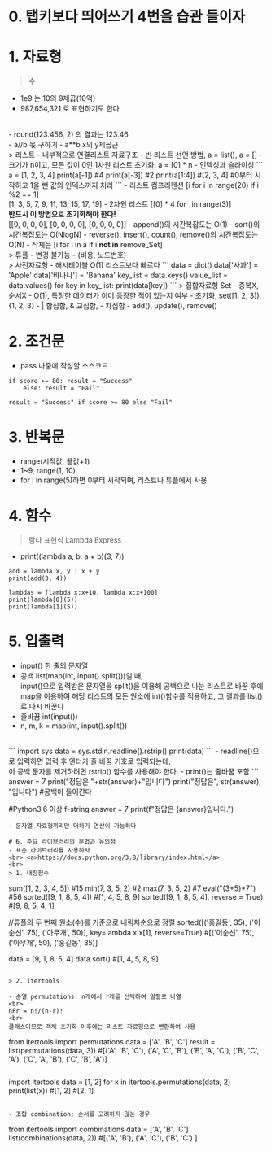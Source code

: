 # 0. 탭키보다 띄어쓰기 4번을 습관 들이자

# 1. 자료형
> 수
- 1e9 는 10의 9제곱(10억)
- 987,654,321 로 표현하기도 한다
<br>
- round(123.456, 2) 의 결과는 123.46
<br>
- a//b 몫 구하기
- a**b x의 y제곱근
<br>
> 리스트
- 내부적으로 연결리스트 자료구조
- 빈 리스트 선언 방법, a = list(), a = []
- 크기가 n이고, 모든 값이 0인 1차원 리스트 초기화, a = [0] * n
- 인덱싱과 슬라이싱
```
a = [1, 2, 3, 4]
print(a[-1])    #4
print(a[-3])    #2
print(a[1:4])   #[2, 3, 4]
                #0부터 시작하고 1을 뺀 값의 인덱스까지 처리
```
- 리스트 컴프리헨션 [i for i in range(20) if i %2 == 1]
<br>[1, 3, 5, 7, 9, 11, 13, 15, 17, 19]
- 2차원 리스트 [[0] * 4 for _in range(3)] 
<br><b>반드시 이 방법으로 초기화해야 한다!</b>
<br>[[0, 0, 0, 0], [0, 0, 0, 0], [0, 0, 0, 0]]
- append()의 시간복잡도는 O(1)
- sort()의 시간복잡도는 O(NlogN)
- reverse(), insert(), count(), remove()의 시간복잡도는 O(N)
- 삭제는 [i  for i in a  if i <b>not in</b> remove_Set] 
<br>
> 튜플
- 변경 불가능
- (비용, 노드번호)
<br>
> 사전자료형
- 해시테이블 O(1) 리스트보다 빠르다
```
data = dict()
data['사과'] = 'Apple'
data['바나나'] = 'Banana'
key_list = data.keys()
value_list = data.values()
for key in key_list:
    print(data[key])
```
> 집합자료형 Set
- 중복X, 순서X
- O(1), 특정한 데이터가 이미 등장한 적이 있는지 여부
- 초기화, set([1, 2, 3]), {1, 2, 3}
- | 합집합, & 교집합, - 차집합
- add(), update(), remove()

# 2. 조건문
- pass 나중에 작성할 소스코드
```
if score >= 80: result = "Success"
    else: result = "Fail"
```
```
result = "Success" if score >= 80 else "Fail"
```

# 3. 반복문
- range(시작값, 끝값+1) 
- 1~9, range(1, 10)
- for i in range(5)하면 0부터 시작되며, 리스트나 튜플에서 사용

# 4. 함수
> 람다 표현식 Lambda Express
- print((lambda a, b: a + b)(3, 7))
```
add = lambda x, y : x + y
print(add(3, 4))

lambdas = [lambda x:x+10, lambda x:x+100]
print(lambda[0](5))
print(lambda[1](5))
```

# 5. 입출력
- input() 한 줄의 문자열
- 공백 list(map(int, input().split()))일 때,
<br> input()으로 입력받은 문자열을 split()을 이용해 공백으로 나눈 리스트로 바꾼 후에
<br> map을 이용하여 해당 리스트의 모든 원소에 int()함수를 적용하고, 그 결과를 list()로 다시 바꾼다
- 줄바꿈 int(input())
- n, m, k = map(int, input().split())
<br>
```
import sys
data = sys.stdin.readline().rstrip()
print(data)
```
- readline()으로 입력하면 입력 후 엔터가 줄 바꿈 기호로 입력되는데,
<br> 이 공백 문자를 제거하려면 rstrip() 함수를 사용해야 한다.
- print()는 줄바꿈 포함
```
answer = 7
print("정답은 "+str(answer)+"입니다")
print("정답은", str(answer), "입니다")  #공백이 들어간다

#Python3.6 이상 f-string
answer = 7
print(f"정답은 {answer}입니다.")
```
- 문자열 자료형끼리만 더하기 연산이 가능하다

# 6. 주요 라이브러리의 문법과 유의점
- 표준 라이브러리를 사용하자
<br> <a>https://docs.python.org/3.8/library/index.html</a>
<br>
> 1. 내장함수
```
sum([1, 2, 3, 4, 5])   #15
min(7, 3, 5, 2)     #2
max(7, 3, 5, 2)     #7
eval("(3+5)*7")     #56
sorted([9, 1, 8, 5, 4])     #[1, 4, 5, 8, 9]
sorted([9, 1, 8, 5, 4], reverse = True) #[9, 8, 5, 4, 1]

//튜플의 두 번째 원소(수)를 기준으로 내림차순으로 정렬
sorted([('홍길동', 35), ('이순신', 75), ('아무개', 50)], key=lambda x:x[1], reverse=True)   #[('이순신', 75), ('아무개', 50), ('홍길동', 35)]

data = [9, 1, 8, 5, 4]
data.sort()     #[1, 4, 5, 8, 9]
```

> 2. itertools

- 순열 permutations: n개에서 r개를 선택하여 일렬로 나열
<br>
nPr = n!/(n-r)!
<br>
클래스이므로 객체 초기화 이후에는 리스트 자료형으로 변환하여 사용 

```
from itertools import permutations
data = ['A', 'B', 'C']
result = list(permutations(data, 3))
#[('A', 'B', 'C'), ('A', 'C', 'B'), ('B', 'A', 'C'), ('B', 'C', 'A'), ('C', 'A', 'B'), ('C', 'B', 'A')]
```
```
import itertools
data = [1, 2]
for x in itertools.permutations(data, 2)
    print(list(x))
#[1, 2]
#[2, 1]
```

- 조합 combination: 순서를 고려하지 않는 경우
```
from itertools import combinations
data = ['A', 'B', 'C']
list(combinations(data, 2))
#[('A', 'B'), ('A', 'C'), ('B', 'C') ]
```
